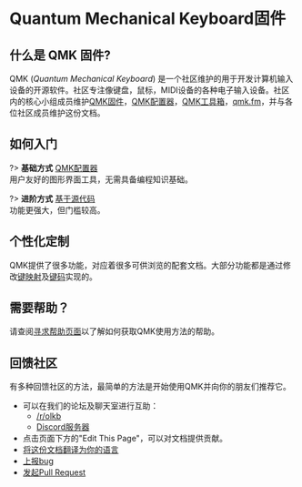 # Quantum Mechanical Keyboard固件

<!---
  original document: 0.14.23:docs/README.md
  git diff 0.14.23 HEAD -- docs/README.md | cat
-->

## 什么是 QMK 固件?

QMK (*Quantum Mechanical Keyboard*) 是一个社区维护的用于开发计算机输入设备的开源软件。社区专注像键盘，鼠标，MIDI设备的各种电子输入设备。社区内的核心小组成员维护[QMK固件](https://github.com/qmk/qmk_firmware)，[QMK配置器](https://config.qmk.fm)，[QMK工具箱](https://github.com/qmk/qmk_toolbox)，[qmk.fm](https://qmk.fm)，并与各位社区成员维护这份文档。

## 如何入门

<div class="flex-container">

?> **基础方式** [QMK配置器](zh-cn/newbs_building_firmware_configurator.md) <br>
用户友好的图形界面工具，无需具备编程知识基础。

?> **进阶方式** [基于源代码](zh-cn/newbs.md) <br> 
功能更强大，但门槛较高。

</div>

## 个性化定制

QMK提供了很多功能，对应着很多可供浏览的配套文档。大部分功能都是通过修改[键映射](zh-cn/keymap.md)及[键码](zh-cn/keycodes.md)实现的。

## 需要帮助？

请查阅[寻求帮助页面](zh-cn/support.md)以了解如何获取QMK使用方法的帮助。

## 回馈社区

有多种回馈社区的方法，最简单的方法是开始使用QMK并向你的朋友们推荐它。

* 可以在我们的论坛及聊天室进行互助：
    * [/r/olkb](https://www.reddit.com/r/olkb/)
    * [Discord服务器](https://discord.gg/Uq7gcHh)
* 点击页面下方的"Edit This Page"，可以对文档提供贡献。
* [将这份文档翻译为你的语言](zh-cn/translating.md)
* [上报bug](https://github.com/qmk/qmk_firmware/issues/new/choose)
* [发起Pull Request](zh-cn/contributing.md)
